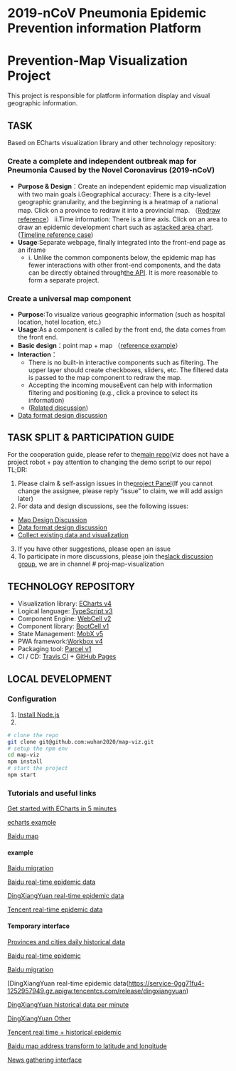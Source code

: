 # 2019-nCoV Pneumonia Epidemic Prevention information Platform
# Prevention-Map Visualization Project

This project is responsible for platform information display and visual geographic information.

## TASK

Based on ECharts visualization library and other technology repository:

### Create a complete and independent outbreak map for Pneumonia Caused by the Novel Coronavirus (2019-nCoV)
- **Purpose & Design**：Create an independent epidemic map visualization with two main goals
  i.Geographical accuracy: There is a city-level geographic granularity, and the beginning is a heatmap of a national map. Click on a province to redraw it into a provincial map. （[Redraw reference](https://gallery.echartsjs.com/editor.html?c=xm3iS_cb0g)）
  ii.Time information: There is a time axis. Click on an area to draw an epidemic development chart such as a[stacked area chart](https://echarts.apache.org/examples/en/editor.html?c=area-stack).([Timeline reference case](https://echarts.apache.org/examples/en/editor.html?c=mix-timeline-finance))
- **Usage**:Separate webpage, finally integrated into the front-end page as an iframe
  - i.	Unlike the common components below, the epidemic map has fewer interactions with other front-end components, and the data can be directly obtained through[the API](http://lab.isaaclin.cn/nCoV/api/area?latest=0). It is more reasonable to form a separate project.
### Create a universal map component
- **Purpose**:To visualize various geographic information (such as hospital location, hotel location, etc.)
- **Usage**:As a component is called by the front end, the data comes from the front end.
- **Basic design**：point map + map （[reference example](https://www.echartsjs.com/examples/zh/editor.html?c=effectScatter-bmap)）
- **Interaction**：
  - There is no built-in interactive components such as filtering. The upper layer should create checkboxes, sliders, etc. The filtered data is passed to the map component to redraw the map.
  - Accepting the incoming mouseEvent can help with information filtering and positioning (e.g., click a province to select its information)
  - ([Related discussion](https://github.com/wuhan2020/map-viz/issues/2#issuecomment-578626578))
- [Data format design discussion](https://github.com/wuhan2020/map-viz/issues/3)

## TASK SPLIT & PARTICIPATION GUIDE
For the cooperation guide, please refer to the[main repo](https://github.com/wuhan2020/wuhan2020/blob/master/CONTRIBUTING.md)(viz does not have a project robot + pay attention to changing the demo script to our repo)
TL;DR:
1. Please claim & self-assign issues in the[project Panel](https://github.com/wuhan2020/map-viz/projects/1)(If you cannot change the assignee, please reply “issue” to claim, we will add assign later)
2. For data and design discussions, see the following issues:
  - [Map Design Discussion](https://github.com/wuhan2020/map-viz/issues/2)
  - [Data format design discussion](https://github.com/wuhan2020/map-viz/issues/3)
  - [Collect existing data and visualization](https://github.com/wuhan2020/map-viz/issues/7)
3. If you have other suggestions, please open an issue
4. To participate in more discussions, please join the[slack discussion group](https://join.slack.com/t/wuhan2020/shared_invite/enQtOTI2NTU1NzU3MTM2LWQ1YjIzMDllYjYzYTE1OTNhMWU4OTZkOGYzOGJhOWM2MzdlMjgwMmZiOWEzYTQwNmJkZDI4OWRmM2Q2ZDM1MTc), we are in channel # proj-map-visualization


## TECHNOLOGY REPOSITORY

-   Visualization library: [ECharts v4][13]
-   Logical language: [TypeScript v3][5]
-   Component Engine: [WebCell v2][6]
-   Component library: [BootCell v1][7]
-   State Management: [MobX v5][8]
-   PWA framework:[Workbox v4][9]
-   Packaging tool: [Parcel v1][10]
-   CI / CD: [Travis CI][11] + [GitHub Pages][12]

## LOCAL DEVELOPMENT

### Configuration
1. [Install Node.js](https://nodejs.org/en/download/package-manager/)
2. 
```sh
# clone the repo
git clone git@github.com:wuhan2020/map-viz.git
# setup the npm env
cd map-viz
npm install
# start the project
npm start
```

### Tutorials and useful links

[Get started with ECharts in 5 minutes](https://www.echartsjs.com/zh/tutorial.html#5%20%E5%88%86%E9%92%9F%E4%B8%8A%E6%89%8B%20ECharts)

[echarts example](https://gallery.echartsjs.com/explore.html#sort=rank~timeframe=all~author=all)

[Baidu map](http://lbsyun.baidu.com/jsdemo.htm#canvaslayer)


#### example

[Baidu migration](https://qianxi.baidu.com/?from=shoubai#city=420100)

[Baidu real-time epidemic data](https://voice.baidu.com/act/newpneumonia/newpneumonia)

[DingXiangYuan real-time epidemic data](https://3g.dxy.cn/newh5/view/pneumonia)

[Tencent real-time epidemic data](https://news.qq.com/zt2020/page/feiyan.htm)


#### Temporary interface

[Provinces and cities daily historical data](http://ncov.nosensor.com:8080/api/)

[Baidu real-time epidemic](https://service-nxxl1y2s-1252957949.gz.apigw.tencentcs.com/release/newpneumonia)

[Baidu migration](https://huiyan.baidu.com/migration/cityrank.jsonp?dt=city&id=420100&type=move_out&date=20200128&callback=jsonp_1580257678289_5758459) 

[DingXiangYuan real-time epidemic data(https://service-0gg71fu4-1252957949.gz.apigw.tencentcs.com/release/dingxiangyuan)

[DingXiangYuan historical data per minute](http://lab.isaaclin.cn/nCoV/api/area?latest=0)

[DingXiangYuan Other](http://lab.isaaclin.cn/nCoV/)

[Tencent real time + historical epidemic](https://service-n9zsbooc-1252957949.gz.apigw.tencentcs.com/release/qq )

[Baidu map address transform to latitude and longitude](https://service-qf7o2c4u-1252957949.gz.apigw.tencentcs.com/release/bmap?address=华中科技大学)

[News gathering interface](http://ncov.news.dragon-yuan.me/api/news?search=&page=)

[1]: https://developers.google.cn/web/progressive-web-apps
[2]: https://david-dm.org/wuhan2020/wuhan2020.github.io
[3]: https://travis-ci.com/wuhan2020/wuhan2020.github.io
[4]: https://www.w3.org/
[5]: https://typescriptlang.org
[6]: https://web-cell.dev/
[7]: https://web-cell.dev/BootCell/
[8]: https://mobx.js.org
[9]: https://developers.google.com/web/tools/workbox
[10]: https://parceljs.org
[11]: https://travis-ci.com/
[12]: https://pages.github.com/
[13]: https://www.echartsjs.com/
